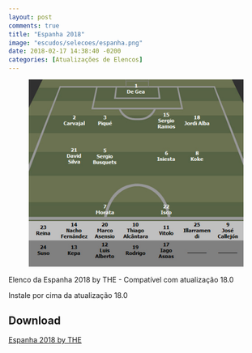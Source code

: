 ```yaml
---
layout: post
comments: true
title: "Espanha 2018"
image: "escudos/selecoes/espanha.png"
date: 2018-02-17 14:38:40 -0200
categories: [Atualizações de Elencos]
---
```


<figure>
	<img src="/assets/img/elencos/2018/selecoes/espanha.jpg" alt="Elenco da Espanha 2018" title="Elenco da Espanha 2018">
</figure>

Elenco da Espanha 2018 by THE - Compatível com atualização 18.0

Instale por cima da atualização 18.0

<h2>Download</h2>
<div class="download">
  <a class="download-button" href="https://goo.gl/3Ztu6r" data-filesize="2.3 MB">Espanha 2018 by THE</a>
</div>